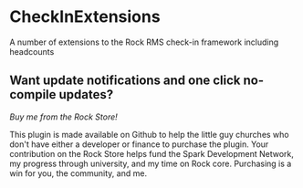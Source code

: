 # CheckInExtensions
A number of extensions to the Rock RMS check-in framework including headcounts

## Want update notifications and one click no-compile updates?
*Buy me from the Rock Store!*

This plugin is made available on Github to help the little guy churches who don't have either a developer or finance to purchase the plugin. Your contribution on the Rock Store helps fund the Spark Development Network, my progress through university, and my time on Rock core. Purchasing is a win for you, the community, and me.

